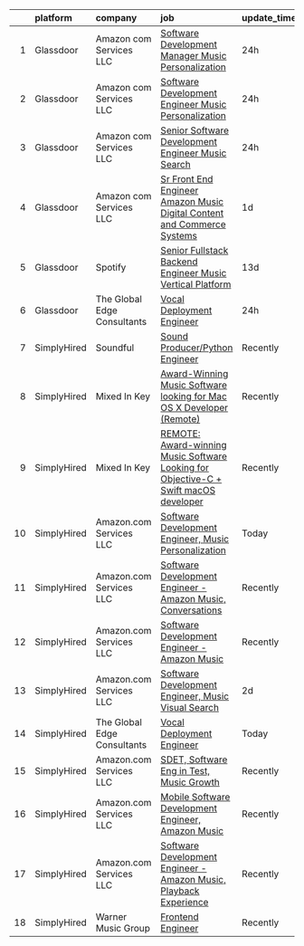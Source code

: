 

|    | platform    | company                     | job                                                                                                                                                                                                                                                                                                                                                                                                                                                                                                                                                                                                                                                                                                                                                                                                                                                         | update_time   | location                      |
|---:|:------------|:----------------------------|:------------------------------------------------------------------------------------------------------------------------------------------------------------------------------------------------------------------------------------------------------------------------------------------------------------------------------------------------------------------------------------------------------------------------------------------------------------------------------------------------------------------------------------------------------------------------------------------------------------------------------------------------------------------------------------------------------------------------------------------------------------------------------------------------------------------------------------------------------------|:--------------|:------------------------------|
|  1 | Glassdoor   | Amazon com Services LLC     | [Software Development Manager   Music Personalization](https://www.glassdoor.com/partner/jobListing.htm?pos=102&ao=1136043&s=58&guid=000001836935d7d88bc79272f85bf5a6&src=GD_JOB_AD&t=SR&vt=w&cs=1_9d948e1b&cb=1663917480073&jobListingId=1008156336957&jrtk=3-0-1gdkjbm0bjrri801-1gdkjbm0ng2ds800-e6f11afe7735bdbf-)                                                                                                                                                                                                                                                                                                                                                                                                                                                                                                                                       | 24h           | San Francisco, CA             |
|  2 | Glassdoor   | Amazon com Services LLC     | [Software Development Engineer  Music Personalization](https://www.glassdoor.com/partner/jobListing.htm?pos=103&ao=1136043&s=58&guid=000001836935d7d88bc79272f85bf5a6&src=GD_JOB_AD&t=SR&vt=w&cs=1_816938a4&cb=1663917480073&jobListingId=1008156976917&jrtk=3-0-1gdkjbm0bjrri801-1gdkjbm0ng2ds800-2179aa2e21db9e9e-)                                                                                                                                                                                                                                                                                                                                                                                                                                                                                                                                       | 24h           | San Francisco, CA             |
|  3 | Glassdoor   | Amazon com Services LLC     | [Senior Software Development Engineer  Music  Search ](https://www.glassdoor.com/partner/jobListing.htm?pos=105&ao=1136043&s=58&guid=000001836935d7d88bc79272f85bf5a6&src=GD_JOB_AD&t=SR&vt=w&cs=1_885e29c7&cb=1663917480073&jobListingId=1008156337132&jrtk=3-0-1gdkjbm0bjrri801-1gdkjbm0ng2ds800-e3c27cc86d4f244a-)                                                                                                                                                                                                                                                                                                                                                                                                                                                                                                                                       | 24h           | San Francisco, CA             |
|  4 | Glassdoor   | Amazon com Services LLC     | [Sr  Front End Engineer  Amazon Music   Digital Content and Commerce Systems](https://www.glassdoor.com/partner/jobListing.htm?pos=106&ao=1136043&s=58&guid=000001836935d7d88bc79272f85bf5a6&src=GD_JOB_AD&t=SR&vt=w&cs=1_6b278827&cb=1663917480073&jobListingId=1008154125045&jrtk=3-0-1gdkjbm0bjrri801-1gdkjbm0ng2ds800-89a5e2e83fda9f2b-)                                                                                                                                                                                                                                                                                                                                                                                                                                                                                                                | 1d            | United States                 |
|  5 | Glassdoor   | Spotify                     | [Senior Fullstack Backend Engineer  Music Vertical Platform](https://www.glassdoor.com/partner/jobListing.htm?pos=104&ao=1136043&s=58&guid=000001836935d7d88bc79272f85bf5a6&src=GD_JOB_AD&t=SR&vt=w&cs=1_2909a49d&cb=1663917480073&jobListingId=1008129613240&jrtk=3-0-1gdkjbm0bjrri801-1gdkjbm0ng2ds800-a24b3b128f6f44d4-)                                                                                                                                                                                                                                                                                                                                                                                                                                                                                                                                 | 13d           | New York, NY                  |
|  6 | Glassdoor   | The Global Edge Consultants | [Vocal Deployment Engineer](https://www.glassdoor.com/partner/jobListing.htm?pos=101&ao=1110586&s=58&guid=000001836935d7d88bc79272f85bf5a6&src=GD_JOB_AD&t=SR&vt=w&ea=1&cs=1_dd630754&cb=1663917480073&jobListingId=1008156365697&jrtk=3-0-1gdkjbm0bjrri801-1gdkjbm0ng2ds800-01b2045d5208986d--6NYlbfkN0A4Pd9G7Psxse2LYHgJRkYguHzML5L6KVZLzJM3sNXICnMc3eh3dt3QEYOmT_Cvlg6YqseBKYKlkgFutzcInG_Q0rjFPxEbzXj7eJ1Iw42CbcDO0F-Ic57myTUfn_5Wr1OkFXXGLIoST1_tDKid4ZU9u_ZMqLTt71Na8s6LMKVmtGCeOawuYHDWa4hUwtz7ieM7vrKujtjFEgQmqvfiGX0fbd_spLH8WSQ4m9V_H0y7RMJEcdOogf3-f0yUupCsBolqX25naU9w0hR38-rZ1FxbyJwW2QGpI9tIfgY1jvXHir_d5UyHpn-3zkHXjV175oZ4YBUK3YjYGxNnUUSYVM4FvU02bxt49EsFbd5sGM-3qz8lkI-BTZ0-7G-9DCjyPifpA8_ttFZwVRqD0wXPenQY9MuifU5A3x8AH8nVbHbkU0zsNEID-Pm2o19cMNNCOA6VfgO32dP0Tg-AFymHlY4BOi5pkJW2MnwlOgjCcnRE4SVJRhkPQ6AkrkHbtlOFKF1NUNWz4mqVmA%3D%3D) | 24h           | Houston, TX                   |
|  7 | SimplyHired | Soundful                    | [Sound Producer/Python Engineer](https://www.simplyhired.com/job/fKwTfqRWVzhZJJT6yoybTUB5_pL76wxlddnu6kqy2_naoU7JVaHVBQ?q=music+developer)                                                                                                                                                                                                                                                                                                                                                                                                                                                                                                                                                                                                                                                                                                                  | Recently      | Remote                        |
|  8 | SimplyHired | Mixed In Key                | [Award-Winning Music Software looking for Mac OS X Developer (Remote)](https://www.simplyhired.com/job/L-2EZU2jVtCOIASfQ2mTylRc_wBs8G000Bd98cub72rlOwsLWp3RJA?q=music+developer)                                                                                                                                                                                                                                                                                                                                                                                                                                                                                                                                                                                                                                                                            | Recently      | Miami, FL                     |
|  9 | SimplyHired | Mixed In Key                | [REMOTE: Award-winning Music Software Looking for Objective-C + Swift macOS developer](https://www.simplyhired.com/job/hp01aCVdwM9hovpsfWt-nTSQSiUrrYDI2aQZ3w5x5T-YN0cNGt-cJw?q=music+developer)                                                                                                                                                                                                                                                                                                                                                                                                                                                                                                                                                                                                                                                            | Recently      | Miami, FL                     |
| 10 | SimplyHired | Amazon.com Services LLC     | [Software Development Engineer, Music Personalization](https://www.simplyhired.com/job/LTjRDtAn5GONw_nP8v7I93iRSJHY8hSObmLv_EePjwdVlK21STbvGg?q=music+developer)                                                                                                                                                                                                                                                                                                                                                                                                                                                                                                                                                                                                                                                                                            | Today         | San Francisco, CA +1 location |
| 11 | SimplyHired | Amazon.com Services LLC     | [Software Development Engineer - Amazon Music, Conversations](https://www.simplyhired.com/job/xknCxXOCWAJNtlWLEW7CPqdaRhVkGLNw1Z0DYi4fu8mV19jeLaKkkA?q=music+developer)                                                                                                                                                                                                                                                                                                                                                                                                                                                                                                                                                                                                                                                                                     | Recently      | Sunnyvale, CA                 |
| 12 | SimplyHired | Amazon.com Services LLC     | [Software Development Engineer - Amazon Music](https://www.simplyhired.com/job/CFkzTN_x28vcswbOcF6bRfTpcCPkGQ0JAuAh30SNFZj-ob2yEbbgNA?q=music+developer)                                                                                                                                                                                                                                                                                                                                                                                                                                                                                                                                                                                                                                                                                                    | Recently      | Sunnyvale, CA +5 locations    |
| 13 | SimplyHired | Amazon.com Services LLC     | [Software Development Engineer, Music Visual Search](https://www.simplyhired.com/job/n2HICvu6AAytcJlvAuUVU4mnNVb47vAc9nnaFafudKSUvzzJMX4EQA?q=music+developer)                                                                                                                                                                                                                                                                                                                                                                                                                                                                                                                                                                                                                                                                                              | 2d            | San Francisco, CA             |
| 14 | SimplyHired | The Global Edge Consultants | [Vocal Deployment Engineer](https://www.simplyhired.com/job/MgMm5hcu0Wyvbj4EmkpfwPJl758zZcKImNJyA58AbW_w-G01GOJU_g?q=music+developer)                                                                                                                                                                                                                                                                                                                                                                                                                                                                                                                                                                                                                                                                                                                       | Today         | Houston, TX                   |
| 15 | SimplyHired | Amazon.com Services LLC     | [SDET, Software Eng in Test, Music Growth](https://www.simplyhired.com/job/ObPpG_RACzDxjryz42thbD9VBqbeE25uTFWbpbNcSbokmZEq549Jiw?q=music+developer)                                                                                                                                                                                                                                                                                                                                                                                                                                                                                                                                                                                                                                                                                                        | Recently      | Remote                        |
| 16 | SimplyHired | Amazon.com Services LLC     | [Mobile Software Development Engineer, Amazon Music](https://www.simplyhired.com/job/qpZ7cPNrZcyH3y7ATHRbNq2zJe1qRN6fP1y5rWh5cHJ7dL64YkvgZw?q=music+developer)                                                                                                                                                                                                                                                                                                                                                                                                                                                                                                                                                                                                                                                                                              | Recently      | Remote +3 locations           |
| 17 | SimplyHired | Amazon.com Services LLC     | [Software Development Engineer - Amazon Music, Playback Experience](https://www.simplyhired.com/job/BY0olD9Z449VDTYhHdlJjTZUtJmKe56TUlxvkf1SSQLjQ0XJuW79VA?q=music+developer)                                                                                                                                                                                                                                                                                                                                                                                                                                                                                                                                                                                                                                                                               | Recently      | Culver City, CA +1 location   |
| 18 | SimplyHired | Warner Music Group          | [Frontend Engineer](https://www.simplyhired.com/job/NqBWG00EjmlbEboBmonCQytBOy78hPDl2OyfJhNQirbrkq0tq-Nl6g?q=music+developer)                                                                                                                                                                                                                                                                                                                                                                                                                                                                                                                                                                                                                                                                                                                               | Recently      | New York, NY                  |